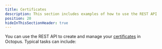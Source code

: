 ```yaml
---
title: Certificates
description: This section includes examples of how to use the REST API to create and manage certificates in Octopus.
position: 20
hideInThisSectionHeader: true
---
```


You can use the REST API to create and manage your [certificates](/docs/deployments/certificates/index.md) in Octopus. Typical tasks can include:
